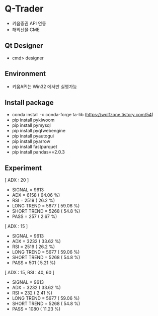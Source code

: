 # Q-Trader
- 키움증권 API 연동
- 해외선물 CME

## Qt Designer
- cmd> designer

## Environment
- 키움API는 Win32 에서만 실행가능

## Install package
- conda install -c conda-forge ta-lib (https://wolfzone.tistory.com/54)
- pip install pykiwoom
- pip install pymysql
- pip install pyqtwebengine
- pip install pyautogui
- pip install pyarrow
- pip install fastparquet
- pip install pandas==2.0.3

## Experiment
[ ADX : 20 ]
- SIGNAL      = 9613
- ADX         = 6158 ( 64.06 %)
- RSI         = 2519 ( 26.2 %)
- LONG TREND  = 5677 ( 59.06 %)
- SHORT TREND = 5268 ( 54.8 %)
- PASS        = 257 ( 2.67 %)

[ ADX : 15 ]
- SIGNAL      = 9613
- ADX         = 3232 ( 33.62 %)
- RSI         = 2519 ( 26.2 %)
- LONG TREND  = 5677 ( 59.06 %)
- SHORT TREND = 5268 ( 54.8 %)
- PASS        = 501 ( 5.21 %)

[ ADX : 15, RSI : 40, 60 ]
- SIGNAL      = 9613
- ADX         = 3232 ( 33.62 %)
- RSI         = 232 ( 2.41 %)
- LONG TREND  = 5677 ( 59.06 %)
- SHORT TREND = 5268 ( 54.8 %)
- PASS        = 1080 ( 11.23 %)